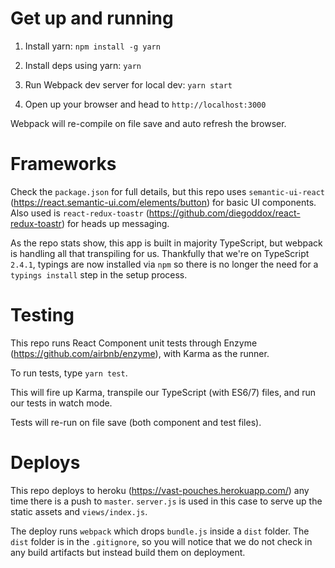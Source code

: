 # Get up and running
1. Install yarn: `npm install -g yarn`

2. Install deps using yarn: `yarn`

3. Run Webpack dev server for local dev: `yarn start`

4. Open up your browser and head to `http://localhost:3000`

Webpack will re-compile on file save and auto refresh the browser.

# Frameworks

Check the `package.json` for full details, but this repo uses `semantic-ui-react` (https://react.semantic-ui.com/elements/button) for basic UI components. Also used is `react-redux-toastr` (https://github.com/diegoddox/react-redux-toastr) for heads up messaging.

As the repo stats show, this app is built in majority TypeScript, but webpack is handling all that transpiling for us. Thankfully that we're on TypeScript `2.4.1`, typings are now installed via `npm` so there is no longer the need for a `typings install` step in the setup process.

# Testing

This repo runs React Component unit tests through Enzyme (https://github.com/airbnb/enzyme), with Karma as the runner.

To run tests, type `yarn test`.

This will fire up Karma, transpile our TypeScript (with ES6/7) files, and run our tests in watch mode.

Tests will re-run on file save (both component and test files).

# Deploys

This repo deploys to heroku (https://vast-pouches.herokuapp.com/) any time there is a push to `master`. `server.js` is used in this case to serve up the static assets and `views/index.js`. 

The deploy runs `webpack` which drops `bundle.js` inside a `dist` folder. The `dist` folder is in the `.gitignore`, so you will notice that we do not check in any build artifacts but instead build them on deployment.
